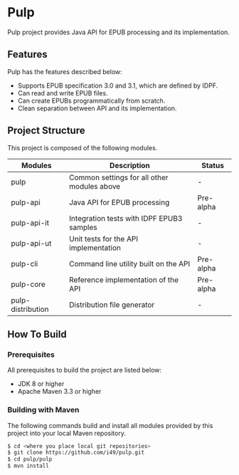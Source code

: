 
# Pulp

Pulp project provides Java API for EPUB processing and its implementation.

## Features

Pulp has the features described below:

- Supports EPUB specification 3.0 and 3.1, which are defined by IDPF.
- Can read and write EPUB files.
- Can create EPUBs programmatically from scratch.
- Clean separation between API and its implementation.

## Project Structure

This project is composed of the following modules.

Modules                     |Description                                 |Status
----------------------------|--------------------------------------------|---------
pulp                        |Common settings for all other modules above |-
pulp-api                    |Java API for EPUB processing                |Pre-alpha
pulp-api-it                 |Integration tests with IDPF EPUB3 samples   |-
pulp-api-ut                 |Unit tests for the API implementation       |-   
pulp-cli                    |Command line utility built on the API       |Pre-alpha
pulp-core                   |Reference implementation of the API         |Pre-alpha
pulp-distribution           |Distribution file generator                 |-

## How To Build

### Prerequisites
All prerequisites to build the project are listed below:
- JDK 8 or higher
- Apache Maven 3.3 or higher

### Building with Maven
The following commands build and install all modules provided by this project into your local Maven repository.
```bash
$ cd <where you place local git repositories>
$ git clone https://github.com/i49/pulp.git
$ cd pulp/pulp
$ mvn install
```
